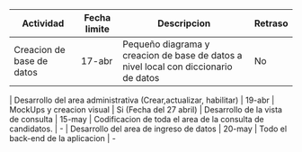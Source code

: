 Actividad | Fecha limite | Descripcion | Retraso
--- | --- | --- | ---
Creacion de base de datos | 17-abr | Pequeño diagrama y creacion de base de datos a nivel local con diccionario de datos | No
 | 
Desarrollo del area administrativa (Crear,actualizar, habilitar)  | 19-abr | MockUps y creacion visual | Si (Fecha del 27 abril) 
 | 
Desarrollo de la vista de consulta   | 15-may | Codificacion de toda el area de la consulta de candidatos. | -
 | 
Desarrollo del area de ingreso de datos  | 20-may | Todo el back-end de la aplicacion | -
